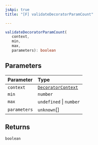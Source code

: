 ```yaml
---
jsApi: true
title: "[F] validateDecoratorParamCount"

---
```

```ts
validateDecoratorParamCount(
   context, 
   min, 
   max, 
   parameters): boolean
```

## Parameters

| Parameter | Type |
| :------ | :------ |
| `context` | [`DecoratorContext`](../interfaces/DecoratorContext.md) |
| `min` | `number` |
| `max` | `undefined` \| `number` |
| `parameters` | `unknown`[] |

## Returns

`boolean`
